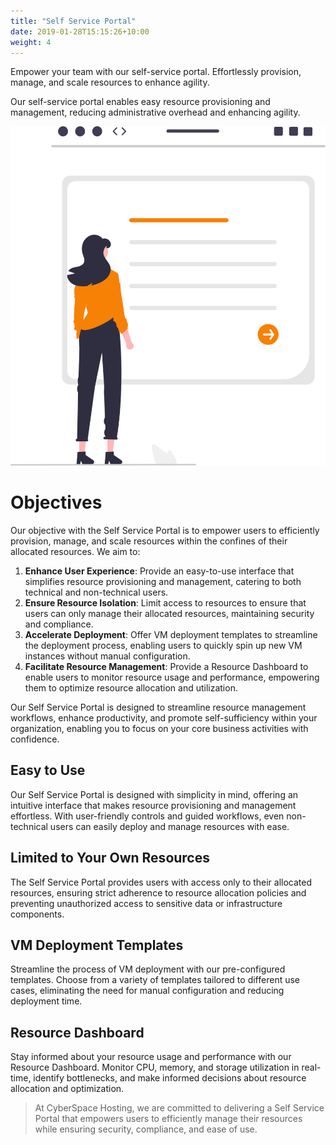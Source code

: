```yaml
---
title: "Self Service Portal"
date: 2019-01-28T15:15:26+10:00
weight: 4
---
```


Empower your team with our self-service portal. Effortlessly provision, manage, and scale resources to enhance agility.

Our self-service portal enables easy resource provisioning and management, reducing administrative overhead and enhancing agility.

![Self Service Portal](/images/illustrations/self_service.svg)

# Objectives

Our objective with the Self Service Portal is to empower users to efficiently provision, manage, and scale resources within the confines of their allocated resources. We aim to:

1. **Enhance User Experience**: Provide an easy-to-use interface that simplifies resource provisioning and management, catering to both technical and non-technical users.
2. **Ensure Resource Isolation**: Limit access to resources to ensure that users can only manage their allocated resources, maintaining security and compliance.
3. **Accelerate Deployment**: Offer VM deployment templates to streamline the deployment process, enabling users to quickly spin up new VM instances without manual configuration.
4. **Facilitate Resource Management**: Provide a Resource Dashboard to enable users to monitor resource usage and performance, empowering them to optimize resource allocation and utilization.

Our Self Service Portal is designed to streamline resource management workflows, enhance productivity, and promote self-sufficiency within your organization, enabling you to focus on your core business activities with confidence.

## Easy to Use

Our Self Service Portal is designed with simplicity in mind, offering an intuitive interface that makes resource provisioning and management effortless. With user-friendly controls and guided workflows, even non-technical users can easily deploy and manage resources with ease.

## Limited to Your Own Resources

The Self Service Portal provides users with access only to their allocated resources, ensuring strict adherence to resource allocation policies and preventing unauthorized access to sensitive data or infrastructure components.

## VM Deployment Templates

Streamline the process of VM deployment with our pre-configured templates. Choose from a variety of templates tailored to different use cases, eliminating the need for manual configuration and reducing deployment time.

## Resource Dashboard

Stay informed about your resource usage and performance with our Resource Dashboard. Monitor CPU, memory, and storage utilization in real-time, identify bottlenecks, and make informed decisions about resource allocation and optimization.

> At CyberSpace Hosting, we are committed to delivering a Self Service Portal that empowers users to efficiently manage their resources while ensuring security, compliance, and ease of use.